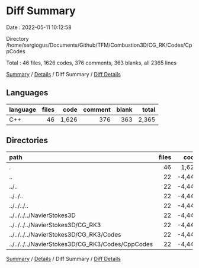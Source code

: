 # Diff Summary

Date : 2022-05-11 10:12:58

Directory /home/sergiogus/Documents/Github/TFM/Combustion3D/CG_RK/Codes/CppCodes

Total : 46 files,  1626 codes, 376 comments, 363 blanks, all 2365 lines

[Summary](results.md) / [Details](details.md) / Diff Summary / [Diff Details](diff-details.md)

## Languages
| language | files | code | comment | blank | total |
| :--- | ---: | ---: | ---: | ---: | ---: |
| C++ | 46 | 1,626 | 376 | 363 | 2,365 |

## Directories
| path | files | code | comment | blank | total |
| :--- | ---: | ---: | ---: | ---: | ---: |
| . | 46 | 1,626 | 376 | 363 | 2,365 |
| .. | 22 | -4,445 | -616 | -1,369 | -6,430 |
| ../.. | 22 | -4,445 | -616 | -1,369 | -6,430 |
| ../../.. | 22 | -4,445 | -616 | -1,369 | -6,430 |
| ../../../.. | 22 | -4,445 | -616 | -1,369 | -6,430 |
| ../../../../NavierStokes3D | 22 | -4,445 | -616 | -1,369 | -6,430 |
| ../../../../NavierStokes3D/CG_RK3 | 22 | -4,445 | -616 | -1,369 | -6,430 |
| ../../../../NavierStokes3D/CG_RK3/Codes | 22 | -4,445 | -616 | -1,369 | -6,430 |
| ../../../../NavierStokes3D/CG_RK3/Codes/CppCodes | 22 | -4,445 | -616 | -1,369 | -6,430 |

[Summary](results.md) / [Details](details.md) / Diff Summary / [Diff Details](diff-details.md)